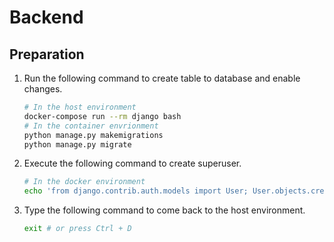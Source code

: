 # Backend
## Preparation
1. Run the following command to create table to database and enable changes.

    ```bash
    # In the host environment
    docker-compose run --rm django bash
    # In the container envrionment
    python manage.py makemigrations
    python manage.py migrate
    ```

1. Execute the following command to create superuser.

    ```bash
    # In the docker environment
    echo 'from django.contrib.auth.models import User; User.objects.create_superuser("'${DJANGO_SUPERUSER_NAME}'", "'${DJANGO_SUPERUSER_EMAIL}'", "'${DJANGO_SUPERUSER_PASSWORD}'")' | python manage.py shell
    ```

1. Type the following command to come back to the host environment.

    ```bash
    exit # or press Ctrl + D
    ```